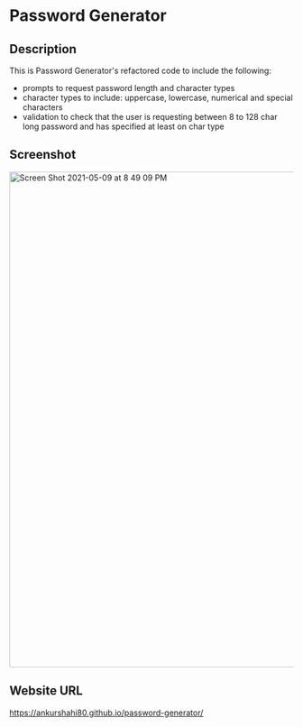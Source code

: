 # Password Generator

## Description
This is Password Generator's refactored code to include the following:
 * prompts to request password length and character types
 * character types to include: uppercase, lowercase, numerical and special characters
 * validation to check that the user is requesting between 8 to 128 char long password and has specified at least on  char type

## Screenshot
<img width="879" alt="Screen Shot 2021-05-09 at 8 49 09 PM" src="https://user-images.githubusercontent.com/79622822/117592829-1bd91b80-b108-11eb-8231-e222d22a2d42.png">

## Website URL
https://ankurshahi80.github.io/password-generator/
